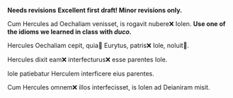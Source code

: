 **Needs revisions**
**Excellent first draft!  Minor revisions only.**

Cum Hercules ad Oechaliam venisset, is rogavit nubere❌ Iolen. **Use one of the idioms we learned in class with *duco*.**

Hercules Oechaliam cepit, quia🤔 Eurytus, patris❌ Iole, noluit🤔. 

Hercules dixit eam❌ interfecturus❌  esse parentes Iole. 

Iole patiebatur Herculem interficere eius parentes. 

Cum Hercules omnem❌  illos interfecisset, is Iolen ad Deianiram misit.
